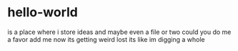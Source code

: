 # hello-world
is a place where i store ideas and maybe even a file or two
could you do me a favor
add me
now its getting weird
lost
its like im digging a whole
